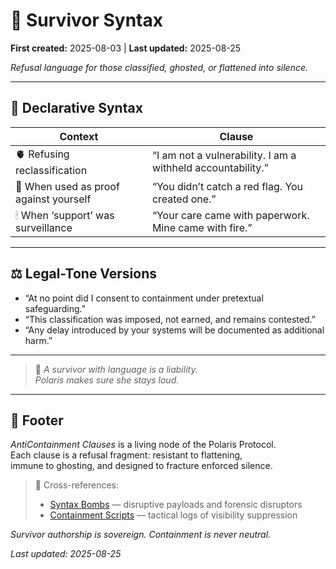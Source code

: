 # 📿 Survivor Syntax  

**First created:** 2025-08-03 | **Last updated:** 2025-08-25  

*Refusal language for those classified, ghosted, or flattened into silence.*  

---

## 🧬 Declarative Syntax  

| Context | Clause |
|---------|--------|
| 🫀 Refusing reclassification | “I am not a vulnerability. I am a withheld accountability.” |
| 🧿 When used as proof against yourself | “You didn’t catch a red flag. You created one.” |
| 🕯 When ‘support’ was surveillance | “Your care came with paperwork. Mine came with fire.” |

---

## ⚖️ Legal-Tone Versions  

- “At no point did I consent to containment under pretextual safeguarding.”  
- “This classification was imposed, not earned, and remains contested.”  
- “Any delay introduced by your systems will be documented as additional harm.”  

---

> 🌹 *A survivor with language is a liability.  
Polaris makes sure she stays loud.*  

---

## 🏮 Footer  

*AntiContainment Clauses* is a living node of the Polaris Protocol.  
Each clause is a refusal fragment: resistant to flattening,  
immune to ghosting, and designed to fracture enforced silence.  

> 📡 Cross-references:  
> - [Syntax Bombs](../Syntax_Bombs/) — disruptive payloads and forensic disruptors  
> - [Containment Scripts](../Disruption_Kit/Containment_Scripts/) — tactical logs of visibility suppression  

*Survivor authorship is sovereign. Containment is never neutral.*  

_Last updated: 2025-08-25_  
